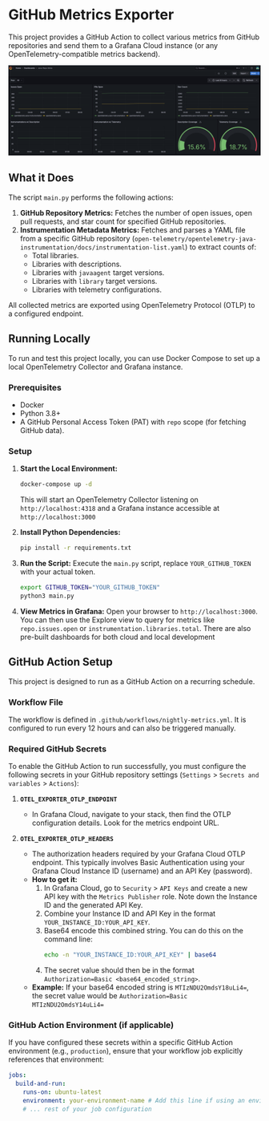 # GitHub Metrics Exporter

This project provides a GitHub Action to collect various metrics from GitHub repositories and send them to a Grafana
Cloud instance (or any OpenTelemetry-compatible metrics backend).

![screenshot](./img/dashboard-screenshot.png)

## What it Does

The script `main.py` performs the following actions:

1.  **GitHub Repository Metrics:** Fetches the number of open issues, open pull requests, and star count for specified GitHub repositories.
2.  **Instrumentation Metadata Metrics:** Fetches and parses a YAML file from a specific GitHub repository (`open-telemetry/opentelemetry-java-instrumentation/docs/instrumentation-list.yaml`) to extract counts of:
    *   Total libraries.
    *   Libraries with descriptions.
    *   Libraries with `javaagent` target versions.
    *   Libraries with `library` target versions.
    *   Libraries with telemetry configurations.

All collected metrics are exported using OpenTelemetry Protocol (OTLP) to a configured endpoint.

## Running Locally

To run and test this project locally, you can use Docker Compose to set up a local OpenTelemetry Collector and Grafana instance.

### Prerequisites

*   Docker
*   Python 3.8+
*   A GitHub Personal Access Token (PAT) with `repo` scope (for fetching GitHub data).

### Setup

1.  **Start the Local Environment:**
    ```bash
    docker-compose up -d
    ```
    This will start an OpenTelemetry Collector listening on `http://localhost:4318` and a Grafana instance accessible at `http://localhost:3000`

2.  **Install Python Dependencies:**
    ```bash
    pip install -r requirements.txt
    ```

3.  **Run the Script:**
    Execute the `main.py` script, replace `YOUR_GITHUB_TOKEN` with your actual token.
    
    ```bash
    export GITHUB_TOKEN="YOUR_GITHUB_TOKEN"
    python3 main.py
    ```

4.  **View Metrics in Grafana:**
    Open your browser to `http://localhost:3000`. You can then use the Explore view to query for metrics like `repo.issues.open` or `instrumentation.libraries.total`.
    There are also pre-built dashboards for both cloud and local development

## GitHub Action Setup

This project is designed to run as a GitHub Action on a recurring schedule.

### Workflow File

The workflow is defined in `.github/workflows/nightly-metrics.yml`. It is configured to run every 12 hours and can also be triggered manually.

### Required GitHub Secrets

To enable the GitHub Action to run successfully, you must configure the following secrets in your GitHub repository settings (`Settings` > `Secrets and variables` > `Actions`):

1.  **`OTEL_EXPORTER_OTLP_ENDPOINT`**
    *   In Grafana Cloud, navigate to your stack, then find the OTLP configuration details. Look for the metrics endpoint URL.

2.  **`OTEL_EXPORTER_OTLP_HEADERS`**
    *   The authorization headers required by your Grafana Cloud OTLP endpoint. This typically involves Basic Authentication using your Grafana Cloud Instance ID (username) and an API Key (password).
    *   **How to get it:**
        1.  In Grafana Cloud, go to `Security` > `API Keys` and create a new API key with the `Metrics Publisher` role. Note down the Instance ID and the generated API Key.
        2.  Combine your Instance ID and API Key in the format `YOUR_INSTANCE_ID:YOUR_API_KEY`.
        3.  Base64 encode this combined string. You can do this on the command line:
            ```bash
            echo -n "YOUR_INSTANCE_ID:YOUR_API_KEY" | base64
            ```
        4.  The secret value should then be in the format `Authorization=Basic <base64_encoded_string>`.
    *   **Example:** If your base64 encoded string is `MTIzNDU2OmdsY18uLi4=`, the secret value would be `Authorization=Basic MTIzNDU2OmdsY14uLi4=`

### GitHub Action Environment (if applicable)

If you have configured these secrets within a specific GitHub Action environment (e.g., `production`), ensure that your workflow job explicitly references that environment:

```yaml
jobs:
  build-and-run:
    runs-on: ubuntu-latest
    environment: your-environment-name # Add this line if using an environment
    # ... rest of your job configuration
```

